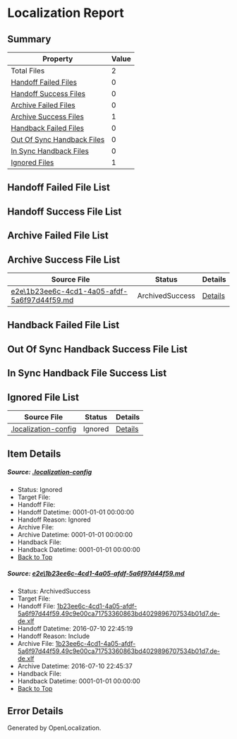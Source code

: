 # <a name='report-top'></a> Localization Report

## Summary
 Property | Value 
 -------- | ----- 
 Total Files | 2
[ Handoff Failed Files ](#handoff-failed-list)| 0
[ Handoff Success Files ](#handoff-success-list)| 0
[ Archive Failed Files ](#archive-failed-list)| 0
[ Archive Success Files ](#archive-success-list)| 1
[ Handback Failed Files ](#handback-failed-list)| 0
[ Out Of Sync Handback Files ](#outofsync-handback-success-list)| 0
[ In Sync Handback Files ](#insync-handback-success-list)| 0
[ Ignored Files ](#ignored-list)| 1

## <a name='handoff-failed-list'></a> Handoff Failed File List

## <a name='handoff-success-list'></a> Handoff Success File List

## <a name='archive-failed-list'></a> Archive Failed File List

## <a name='archive-success-list'></a> Archive Success File List
 Source File | Status | Details 
 ----------- | ------ | ------- 
 [e2e\1b23ee6c-4cd1-4a05-afdf-5a6f97d44f59.md](https://github.com/OpenLocalizationTestOrg/oltest/blob/2b13fce8c2913abb7920f201cbd0d02454277bab/e2e/1b23ee6c-4cd1-4a05-afdf-5a6f97d44f59.md) | ArchivedSuccess | [Details](#5aeec9861144c73ed4b4962aedb17951a900ce961)

## <a name='handback-failed-list'></a> Handback Failed File List

## <a name='outofsync-handback-success-list'></a> Out Of Sync Handback Success File List

## <a name='insync-handback-success-list'></a> In Sync Handback File Success List

## <a name='ignored-list'></a> Ignored File List
 Source File | Status | Details 
 ----------- | ------ | ------- 
 [.localization-config](https://github.com/OpenLocalizationTestOrg/oltest/blob/2b13fce8c2913abb7920f201cbd0d02454277bab/.localization-config) | Ignored | [Details](#3d4f252ac210baf56311d7e97dcc2db10974dbd20)

## Item Details
##### <a name='3d4f252ac210baf56311d7e97dcc2db10974dbd20'></a> Source: [.localization-config](https://github.com/OpenLocalizationTestOrg/oltest/blob/2b13fce8c2913abb7920f201cbd0d02454277bab/.localization-config)
* Status: Ignored
* Target File: 
* Handoff File: 
* Handoff Datetime: 0001-01-01 00:00:00
* Handoff Reason: Ignored
* Archive File: 
* Archive Datetime: 0001-01-01 00:00:00
* Handback File: 
* Handback Datetime: 0001-01-01 00:00:00
* [Back to Top](#report-top)

##### <a name='5aeec9861144c73ed4b4962aedb17951a900ce961'></a> Source: [e2e\1b23ee6c-4cd1-4a05-afdf-5a6f97d44f59.md](https://github.com/OpenLocalizationTestOrg/oltest/blob/2b13fce8c2913abb7920f201cbd0d02454277bab/e2e/1b23ee6c-4cd1-4a05-afdf-5a6f97d44f59.md)
* Status: ArchivedSuccess
* Target File: 
* Handoff File: [1b23ee6c-4cd1-4a05-afdf-5a6f97d44f59.49c9e00ca71753360863bd4029896707534b01d7.de-de.xlf](https://github.com/OpenLocalizationTestOrg/olhandoff-e2e/blob/1c2f9b6150f7e988badd90d50aef9b2564f9ece0/ol-handoff/OpenLocalizationTestOrg/oltest-dede-fly/ci/ht/1b23ee6c-4cd1-4a05-afdf-5a6f97d44f59.49c9e00ca71753360863bd4029896707534b01d7.de-de.xlf)
* Handoff Datetime: 2016-07-10 22:45:19
* Handoff Reason: Include
* Archive File: [1b23ee6c-4cd1-4a05-afdf-5a6f97d44f59.49c9e00ca71753360863bd4029896707534b01d7.de-de.xlf](https://github.com/OpenLocalizationTestOrg/olhandoff-e2e/blob/7bbcc54734064b2ad35d324cbd515f403deaceb0/ol-archive/OpenLocalizationTestOrg/oltest-dede-fly/ci/ht/1b23ee6c-4cd1-4a05-afdf-5a6f97d44f59.49c9e00ca71753360863bd4029896707534b01d7.de-de.xlf)
* Archive Datetime: 2016-07-10 22:45:37
* Handback File: 
* Handback Datetime: 0001-01-01 00:00:00
* [Back to Top](#report-top)


## Error Details

Generated by OpenLocalization.
